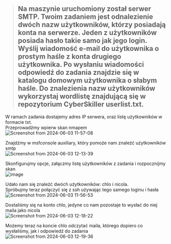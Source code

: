 > ## Na maszynie uruchomiony został serwer SMTP. Twoim zadaniem jest odnalezienie dwóch nazw użytkowników, którzy posiadają konta na serwerze. Jeden z użytkowników posiada hasło takie samo jak jego login. Wyślij wiadomość e-mail do użytkownika o prostym haśle z konta drugiego użytkownika. Po wysłaniu wiadomości odpowiedź do zadania znajdzie się w katalogu domowym użytkownika o słabym haśle. Do znalezienia nazw użytkowników wykorzystaj wordlistę znajdującą się w repozytorium CyberSkiller userlist.txt.

W ramach zadania dostajemy adres IP serwera, oraz listę użytkowników w formacie txt.  
Przeprowadźmy wpierw skan nmapem  
![Screenshot from 2024-06-03 11-57-08](https://github.com/s24306/Cyberskiller/assets/91730770/a5eee61a-f85a-4cfc-94c0-b2774aef41b8)

Znajdźmy w msfconsole auxiliary, który pomoże nam znaleźć użytkowników smtp  
![Screenshot from 2024-06-03 12-13-39](https://github.com/s24306/Cyberskiller/assets/91730770/5e6e6a83-aafd-4d31-87a2-484e1a46aaa2)

Skonfigurujmy opcje, załączmy listę użytkowników z zadania i rozpocznijmy skan  
![image](https://github.com/s24306/Cyberskiller/assets/91730770/8a2a72bd-3f2f-4f7b-b286-2a3c395f3ff2)

Udało nam się znaleźć dwóch użytkowników: chlo i nicola.  
Spróbujmy teraz połączyć się z ssh używając tego samego loginu i hasła  
![Screenshot from 2024-06-03 11-56-53](https://github.com/s24306/Cyberskiller/assets/91730770/630d3f0c-3591-4aaa-b5fa-0fb68d35db89)

Dostaliśmy się na konto chlo, jedyne co nam pozostaje to wysłać do niej maila jako nicola  
![Screenshot from 2024-06-03 12-18-22](https://github.com/s24306/Cyberskiller/assets/91730770/d4f93d92-a68e-4047-bb3b-72e3af3fb407)

Możemy teraz na koncie chlo odczytać maila, którego dopiero co wysłaliśmy, jak i odpowiedź do zadania  
![Screenshot from 2024-06-03 12-19-36](https://github.com/s24306/Cyberskiller/assets/91730770/faae3c33-2c6e-4a7e-996d-9eec249fc7b9)
